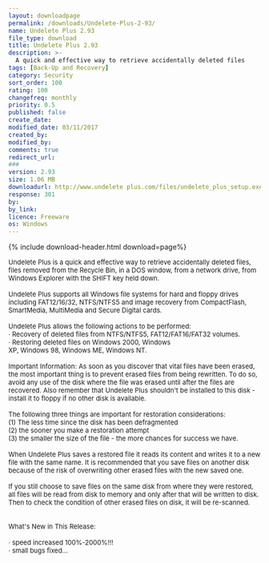 ```yaml
---
layout: downloadpage
permalink: /downloads/Undelete-Plus-2-93/
name: Undelete Plus 2.93
file_type: download
title: Undelete Plus 2.93
description: >-
  A quick and effective way to retrieve accidentally deleted files
tags: [Back-Up and Recovery]
category: Security
sort_order: 100
rating: 100
changefreq: monthly
priority: 0.5
published: false
create_date:
modified_date: 03/11/2017
created_by:
modified_by:
comments: true
redirect_url:
###
version: 2.93
size: 1.06 MB
downloadurl: http://www.undelete plus.com/files/undelete_plus_setup.exe
response: 301
by:
by_link:
licence: Freeware
os: Windows
---
```


{% include download-header.html download=page%}

<p style="fix-download-text !important">
<p><font size="2">Undelete Plus is a quick and effective way to retrieve accidentally deleted files, files removed from the Recycle Bin, in a DOS window, from a network drive, from Windows Explorer with the SHIFT key held down. <br />
<br />
Undelete Plus supports all Windows file systems for hard and floppy drives including FAT12/16/32, NTFS/NTFS5 and image recovery from CompactFlash, SmartMedia, MultiMedia and Secure Digital cards. <br />
<br />
Undelete Plus allows the following actions to be performed: <br />
· Recovery of deleted files from NTFS/NTFS5, FAT12/FAT16/FAT32 volumes. <br />
· Restoring deleted files on Windows 2000, Windows <br />
XP, Windows 98, Windows ME, Windows NT. <br />
<br />
Important Information: As soon as you discover that vital files have been erased, the most important thing is to prevent erased files from being rewritten. To do so, avoid any use of the disk where the file was erased until after the files are recovered. Also remember that Undelete Plus shouldn't be installed to this disk - install it to floppy if no other disk is available. <br />
<br />
The following three things are important for restoration considerations: <br />
(1) The less time since the disk has been defragmented <br />
(2) the sooner you make a restoration attempt <br />
(3) the smaller the size of the file - the more chances for success we have. <br />
<br />
When Undelete Plus saves a restored file it reads its content and writes it to a new file with the same name. It is recommended that you save files on another disk because of the risk of overwriting other erased files with the new saved one. <br />
<br />
If you still choose to save files on the same disk from where they were restored, all files will be read from disk to memory and only after that will be written to disk. Then to check the condition of other erased files on disk, it will be re-scanned. <br />
<br />
<br />
What's New in This Release: <br />
<br />
· speed increased 100%-2000%!!! <br />
· small bugs fixed...</font></p></p>
